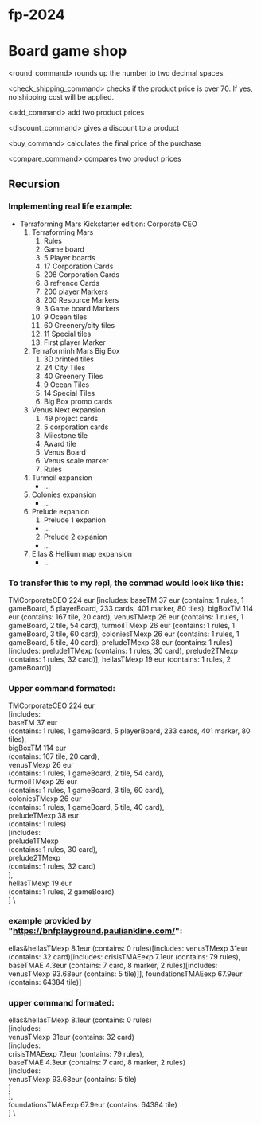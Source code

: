 # fp-2024

# Board game shop

<round_command> rounds up the number to two decimal spaces.

<check_shipping_command> checks if the product price is over 70. If yes, no shipping cost will be applied.

<add_command> add two product prices

<discount_command> gives a discount to a product

<buy_command> calculates the final price of the purchase

<compare_command> compares two product prices

## Recursion

### Implementing real life example:

  * Terraforming Mars Kickstarter edition: Corporate CEO
     1. Terraforming Mars
        1. Rules
        2. Game board
        3. 5 Player boards
        4. 17 Corporation Cards
        5. 208 Corporation Cards
        6. 8 refrence Cards
        7. 200 player Markers
        8. 200 Resource Markers
        9. 3 Game board Markers
        10. 9 Ocean tiles
        11. 60 Greenery/city tiles
        12. 11 Special tiles
        13. First player Marker
     2. Terraforminh Mars Big Box
        1. 3D printed tiles
          1. 24 City Tiles
          2. 40 Greenery Tiles
          3. 9 Ocean Tiles
          4. 14 Special Tiles
        2. Big Box promo cards
     3. Venus Next expansion
        1. 49 project cards
        2. 5 corporation cards
        3. Milestone tile
        4. Award tile
        5. Venus Board
        6. Venus scale marker
        7. Rules
     4. Turmoil expansion
        * ...
     6. Colonies expansion
        * ...
     5. Prelude expanion
        1. Prelude 1 expanion
          * ...
        2. Prelude 2 expanion
          * ...
     7. Ellas & Hellium map expansion
        * ...


### To transfer this to my repl, the commad would look like this:

TMCorporateCEO 224 eur [includes: baseTM 37 eur (contains: 1 rules, 1 gameBoard, 5 playerBoard, 233 cards, 401 marker, 80 tiles), bigBoxTM 114 eur (contains: 167 tile, 20 card), venusTMexp 26 eur (contains: 1 rules, 1 gameBoard, 2 tile, 54 card), turmoilTMexp 26 eur (contains: 1 rules, 1 gameBoard, 3 tile, 60 card), coloniesTMexp 26 eur (contains: 1 rules, 1 gameBoard, 5 tile, 40 card), preludeTMexp 38 eur (contains: 1 rules)[includes: prelude1TMexp (contains: 1 rules, 30 card), prelude2TMexp (contains: 1 rules, 32 card)], hellasTMexp 19 eur (contains: 1 rules, 2 gameBoard)]


### Upper command formated:

TMCorporateCEO 224 eur \
   [includes: \
      baseTM 37 eur \
         (contains: 1 rules, 1 gameBoard, 5 playerBoard, 233 cards, 401 marker, 80 tiles), \
      bigBoxTM 114 eur \
         (contains: 167 tile, 20 card), \
      venusTMexp 26 eur \
         (contains: 1 rules, 1 gameBoard, 2 tile, 54 card), \
      turmoilTMexp 26 eur \
         (contains: 1 rules, 1 gameBoard, 3 tile, 60 card), \
      coloniesTMexp 26 eur \
         (contains: 1 rules, 1 gameBoard, 5 tile, 40 card), \
      preludeTMexp 38 eur \
         (contains: 1 rules) \
            [includes: \
               prelude1TMexp \
                  (contains: 1 rules, 30 card), \
               prelude2TMexp \
                  (contains: 1 rules, 32 card) \
            ], \
      hellasTMexp 19 eur \
         (contains: 1 rules, 2 gameBoard)  \
   ] \



### example provided by "https://bnfplayground.pauliankline.com/":

ellas&hellasTMexp 8.1eur (contains: 0 rules)[includes: venusTMexp 31eur (contains: 32 card)[includes: crisisTMAEexp 7.1eur (contains: 79 rules), baseTMAE 4.3eur (contains: 7 card, 8 marker, 2 rules)[includes: venusTMexp 93.68eur (contains: 5 tile)]], foundationsTMAEexp 67.9eur (contains: 64384 tile)]


### upper command formated:

ellas&hellasTMexp 8.1eur (contains: 0 rules) \
   [includes: \
   venusTMexp 31eur (contains: 32 card) \
      [includes: \
         crisisTMAEexp 7.1eur (contains: 79 rules), \
         baseTMAE 4.3eur (contains: 7 card, 8 marker, 2 rules) \
            [includes: \
               venusTMexp 93.68eur (contains: 5 tile) \
            ] \
      ], \
      foundationsTMAEexp 67.9eur (contains: 64384 tile) \
   ] \



